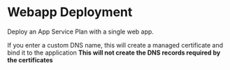 # Webapp Deployment

Deploy an App Service Plan with a single web app.

If you enter a custom DNS name, this will create a managed certificate and bind it to the application
**This will not create the DNS records required by the certificates**
